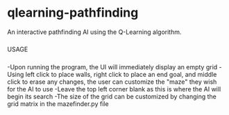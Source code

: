 # qlearning-pathfinding
An interactive pathfinding AI using the Q-Learning algorithm.


#####
USAGE
#####
-Upon running the program, the UI will immediately display an empty grid
-Using left click to place walls, right click to place an end goal, and middle click to erase any changes,
 the user can customize the "maze" they wish for the AI to use
-Leave the top left corner blank as this is where the AI will begin its search
-The size of the grid can be customized by changing the grid matrix in the mazefinder.py file

